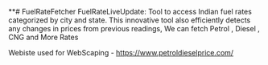 **# FuelRateFetcher
FuelRateLiveUpdate: Tool to access Indian fuel rates categorized by city and state. This innovative tool also efficiently detects any changes in prices from previous readings, We can fetch Petrol , Diesel , CNG and More Rates


Webiste used for WebScaping - https://www.petroldieselprice.com/
